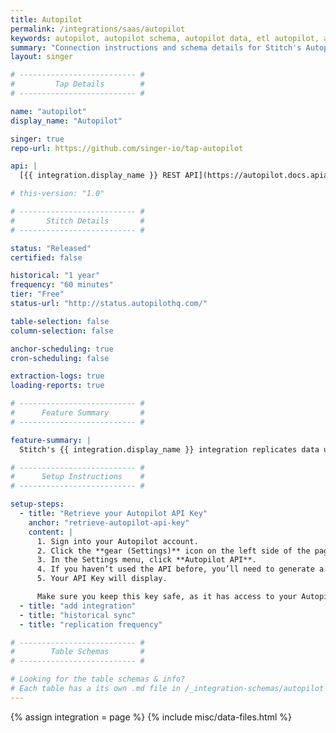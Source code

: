 ```yaml
---
title: Autopilot
permalink: /integrations/saas/autopilot
keywords: autopilot, autopilot schema, autopilot data, etl autopilot, autopilot etl
summary: "Connection instructions and schema details for Stitch's Autopilot integration."
layout: singer

# -------------------------- #
#         Tap Details        #
# -------------------------- #

name: "autopilot"
display_name: "Autopilot"

singer: true
repo-url: https://github.com/singer-io/tap-autopilot

api: |
  [{{ integration.display_name }} REST API](https://autopilot.docs.apiary.io/#){:target="new"}

# this-version: "1.0"

# -------------------------- #
#       Stitch Details       #
# -------------------------- #

status: "Released"
certified: false

historical: "1 year"
frequency: "60 minutes"
tier: "Free"
status-url: "http://status.autopilothq.com/"

table-selection: false
column-selection: false

anchor-scheduling: true
cron-scheduling: false

extraction-logs: true
loading-reports: true

# -------------------------- #
#      Feature Summary       #
# -------------------------- #

feature-summary: |
  Stitch's {{ integration.display_name }} integration replicates data using the {{ integration.api | flatify }}. Refer to the [Schema](#schema) section for a list of objects available for replication.

# -------------------------- #
#      Setup Instructions    #
# -------------------------- #

setup-steps:
  - title: "Retrieve your Autopilot API Key"
    anchor: "retrieve-autopilot-api-key"
    content: |
      1. Sign into your Autopilot account.
      2. Click the **gear (Settings)** icon on the left side of the page.
      3. In the Settings menu, click **Autopilot API**.
      4. If you haven’t used the API before, you’ll need to generate a new key. Click the **Generate** button.
      5. Your API Key will display.

      Make sure you keep this key safe, as it has access to your Autopilot account. If at any time your key is lost or compromised, you can click the **Regenerate** button to generate a new key. **Remember to also update the key in Stitch or you'll encounter connection issues.**
  - title: "add integration"
  - title: "historical sync"
  - title: "replication frequency"

# -------------------------- #
#        Table Schemas       #
# -------------------------- #

# Looking for the table schemas & info?
# Each table has a its own .md file in /_integration-schemas/autopilot
---
```

{% assign integration = page %}
{% include misc/data-files.html %}
